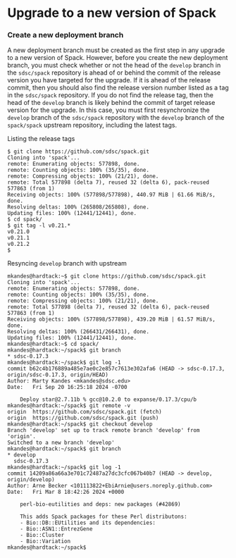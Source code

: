 # Upgrade to a new version of Spack

### Create a new deployment branch
A new deployment branch must be created as the first step in any upgrade to a new version of Spack. However, before you create the
new deployment branch, you must check whether or not the head of the `develop` branch in the `sdsc/spack` repository is ahead of or 
behind the commit of the release version you have targeted for the upgrade. If it is ahead of the release commit, then you should 
also find the release version number listed as a tag in the `sdsc/spack` repository. If you do not find the release tag, then the head of
the `develop` branch is likely behind the commit of target release version for the upgrade. In this case, you must first resynchronize 
the `develop`  branch of the `sdsc/spack` repository with the `develop` branch of the `spack/spack` upstream repository, including the
latest tags.

Listing the release tags
```
$ git clone https://github.com/sdsc/spack.git
Cloning into 'spack'...
remote: Enumerating objects: 577898, done.
remote: Counting objects: 100% (35/35), done.
remote: Compressing objects: 100% (21/21), done.
remote: Total 577898 (delta 7), reused 32 (delta 6), pack-reused 577863 (from 1)
Receiving objects: 100% (577898/577898), 440.97 MiB | 61.66 MiB/s, done.
Resolving deltas: 100% (265808/265808), done.
Updating files: 100% (12441/12441), done.
$ cd spack/
$ git tag -l v0.21.*
v0.21.0
v0.21.1
v0.21.2
$
```

Resyncing `develop` branch with upstream
```
mkandes@hardtack:~$ git clone https://github.com/sdsc/spack.git
Cloning into 'spack'...
remote: Enumerating objects: 577898, done.
remote: Counting objects: 100% (35/35), done.
remote: Compressing objects: 100% (21/21), done.
remote: Total 577898 (delta 7), reused 32 (delta 6), pack-reused 577863 (from 1)
Receiving objects: 100% (577898/577898), 439.20 MiB | 61.57 MiB/s, done.
Resolving deltas: 100% (266431/266431), done.
Updating files: 100% (12441/12441), done.
mkandes@hardtack:~$ cd spack/
mkandes@hardtack:~/spack$ git branch
* sdsc-0.17.3
mkandes@hardtack:~/spack$ git log -1
commit b62c4b176889a485e7ae0c2e857c7613e302afa6 (HEAD -> sdsc-0.17.3, origin/sdsc-0.17.3, origin/HEAD)
Author: Marty Kandes <mkandes@sdsc.edu>
Date:   Fri Sep 20 16:25:18 2024 -0700

    Deploy star@2.7.11b % gcc@10.2.0 to expanse/0.17.3/cpu/b
mkandes@hardtack:~/spack$ git remote -v
origin	https://github.com/sdsc/spack.git (fetch)
origin	https://github.com/sdsc/spack.git (push)
mkandes@hardtack:~/spack$ git checkout develop
Branch 'develop' set up to track remote branch 'develop' from 'origin'.
Switched to a new branch 'develop'
mkandes@hardtack:~/spack$ git branch
* develop
  sdsc-0.17.3
mkandes@hardtack:~/spack$ git log -1
commit 14209a86a66a3e701c72487a27dc3cfc067b40b7 (HEAD -> develop, origin/develop)
Author: Arne Becker <101113822+EbiArnie@users.noreply.github.com>
Date:   Fri Mar 8 18:42:26 2024 +0000

    perl-bio-eutilities and deps: new packages (#42869)
    
    This adds Spack packages for these Perl distributons:
    - Bio::DB::EUtilities and its dependencies:
    - Bio::ASN1::EntrezGene
    - Bio::Cluster
    - Bio::Variation
mkandes@hardtack:~/spack$
```
